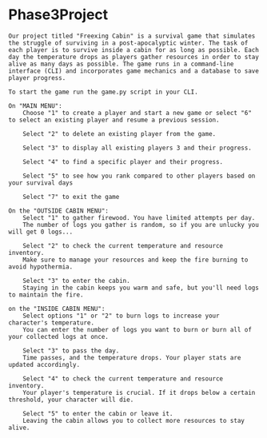 # Phase3Project

    Our project titled "Freexing Cabin" is a survival game that simulates the struggle of surviving in a post-apocalyptic winter. The task of each player is to survive inside a cabin for as long as possible. Each day the temperature drops as players gather resources in order to stay alive as many days as possible. The game runs in a command-line interface (CLI) and incorporates game mechanics and a database to save player progress.

    To start the game run the game.py script in your CLI.

    On "MAIN MENU":
        Choose "1" to create a player and start a new game or select "6" to select an existing player and resume a previous session.

        Select "2" to delete an existing player from the game. 

        Select "3" to display all existing players 3 and their progress.

        Select "4" to find a specific player and their progress.

        Select "5" to see how you rank compared to other players based on your survival days

        Select "7" to exit the game
 
    On the "OUTSIDE CABIN MENU":
        Select "1" to gather firewood. You have limited attempts per day.
        The number of logs you gather is random, so if you are unlucky you will get 0 logs...

        Select "2" to check the current temperature and resource inventory.
        Make sure to manage your resources and keep the fire burning to avoid hypothermia.

        Select "3" to enter the cabin.
        Staying in the cabin keeps you warm and safe, but you'll need logs to maintain the fire. 

    on the "INSIDE CABIN MENU":
        Select options "1" or "2" to burn logs to increase your character's temperature.
        You can enter the number of logs you want to burn or burn all of your collected logs at once.

        Select "3" to pass the day.
        Time passes, and the temperature drops. Your player stats are updated accordingly.

        Select "4" to check the current temperature and resource inventory.
        Your player's temperature is crucial. If it drops below a certain threshold, your character will die.

        Select "5" to enter the cabin or leave it.
        Leaving the cabin allows you to collect more resources to stay alive.